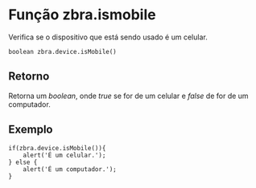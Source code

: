 # Função zbra.ismobile

Verifica se o dispositivo que está sendo usado é um celular.

    boolean zbra.device.isMobile()

## Retorno
Retorna um _boolean_, onde _true_ se for de um celular e _false_ de for de um computador.

## Exemplo

    if(zbra.device.isMobile()){
        alert('É um celular.');
    } else {
        alert('É um computador.');
    }
